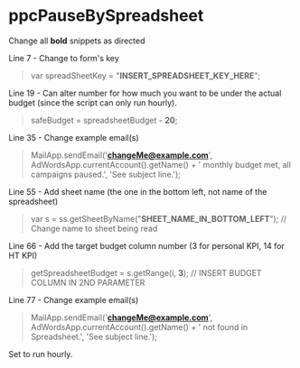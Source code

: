 # ppcPauseBySpreadsheet

Change all **bold** snippets as directed

Line 7 - Change to form's key

> var spreadSheetKey = "**INSERT_SPREADSHEET_KEY_HERE**";

Line 19 - Can alter number for how much you want to be under the actual budget (since the script can only run hourly).

> safeBudget = spreadsheetBudget - **20**;

Line 35 - Change example email(s)

> MailApp.sendEmail('**changeMe@example.com**', AdWordsApp.currentAccount().getName() + ' monthly budget met, all campaigns paused.', 'See subject line.');

Line 55 - Add sheet name (the one in the bottom left, not name of the spreadsheet)

> var s = ss.getSheetByName("**SHEET_NAME_IN_BOTTOM_LEFT**");  // Change name to sheet being read

Line 66 - Add the target budget column number (3 for personal KPI, 14 for HT KPI)

> getSpreadsheetBudget = s.getRange(i, **3**); // INSERT BUDGET COLUMN IN 2ND PARAMETER

Line 77 - Change example email(s)

> MailApp.sendEmail('**changeMe@example.com**', AdWordsApp.currentAccount().getName() + ' not found in Spreadsheet.', 'See subject line.');

Set to run hourly.
